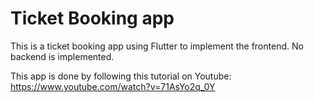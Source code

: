# Ticket Booking app

This is a ticket booking app using Flutter to implement the frontend. No backend is implemented.

This app is done by following this tutorial on Youtube: https://www.youtube.com/watch?v=71AsYo2q_0Y


